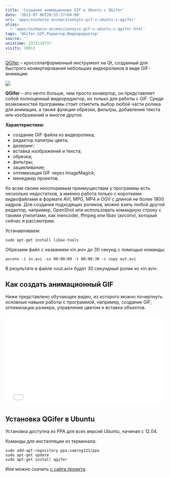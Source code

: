 ```yaml
---
title: 'Создание анимационных GIF в Ubuntu с QGifer'
date: '2013-07-06T20:55:37+04:00'
uri: 'apps/sozdanie-animaczionnyix-gif-v-ubuntu-s-qgifer'
alias: 
  - 'apps/sozdanie-animaczionnyix-gif-v-ubuntu-s-qgifer.html'
tags: 'QGifer,GIF,Редактор,Видеоредактор'
source: ''
unixtime: 1373129737
visits: 10813
---
```

[QGifer](http://sourceforge.net/projects/qgifer) – кроссплатформенный инструмент на Qt, созданный для быстрого конвертирования небольших видеороликов в виде GIF-анимации.

[![](img/2013/07/06/20-00/qgifer-9224923050-o.jpg)](img/2013/07/06/20-00/qgifer-9224923050-o.jpg)

**QGifer** – это нечто больше, чем просто конвертор, он представляет собой полноценный видеоредактор, но только для работы с GIF. Среди возможностей программы стоит отметить выбор любой части ролика для анимации, а также функции обрезки, фильтры, добавления текста или изображений и многое другое.

**Характеристики:**

*   создание GIF-файла из видеоролика;
*   редактор палитры цвета;
*   дизеринг;
*   вставка изображений и текста;
*   обрезка;
*   фильтры;
*   зацикливание;
*   оптимизация GIF через ImageMagick;
*   менеджер проектов.

Ко всем своим неоспоримым преимуществам у программы есть несколько недостатков, а именно работа только с короткими видеофайлами в формате AVI, MPG, MP4 и OGV с длиной не более 1800 кадров. Для создания подходящих роликов, можно взять любой другой редактор, например, OpenShot или использовать командную строку с такими утилитами, как mencoder, ffmpeg или libav (avconv), который сейчас и рассмотрим.

Устанавливаем:

```
sudo apt-get install libav-tools
```

Обрезаем файл с названием «in.avi» до 30 секунд с помощью команды:

```
avconv -i in.avi -ss 00:00:00 -t 00:00:30 -c copy out.avi
```

В результате в файле «out.avi» будет 30 секундный ролик из «in.avi».

## Как создать анимационный GIF

Ниже представлено обучающее видео, из которого можно почерпнуть основные навыки работы с программой, например, создание GIF, оптимизации размера, управление цветом и вставка объектов.

<iframe width="500" height="281" src="//www.youtube.com/embed/SNTf5eNdL4Q" frameborder="0" allowfullscreen=""></iframe> 

## Установка QGifer в Ubuntu

Установка доступна из PPA для всех версий Ubuntu, начиная с 12.04.

Команды для инсталляции из терминала:

```
sudo add-apt-repository ppa:samrog131/ppa
sudo apt-get update
sudo apt-get install qgifer
```

Или можно скачать [с сайта проекта](http://sourceforge.net/projects/qgifer/files/).

